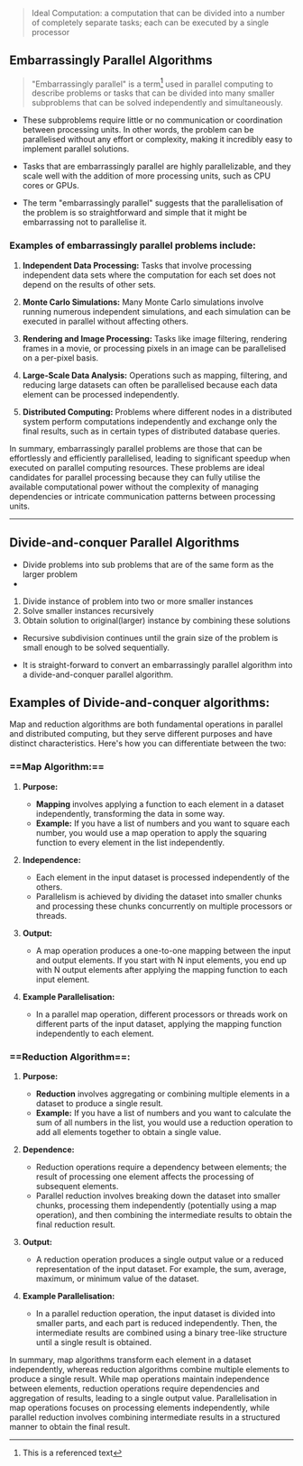 > Ideal Computation: a computation that can be divided into a number of completely separate tasks; each can be executed by a single processor

## Embarrassingly Parallel Algorithms

>"Embarrassingly parallel" is a term[^1] used in parallel computing to describe problems or tasks that can be divided into many smaller subproblems that can be solved independently and simultaneously. 

- These subproblems require little or no communication or coordination between processing units. In other words, the problem can be parallelised without any effort or complexity, making it incredibly easy to implement parallel solutions.

- Tasks that are embarrassingly parallel are highly parallelizable, and they scale well with the addition of more processing units, such as CPU cores or GPUs. 
- The term "embarrassingly parallel" suggests that the parallelisation of the problem is so straightforward and simple that it might be embarrassing not to parallelise it.

### Examples of embarrassingly parallel problems include:

1. **Independent Data Processing:** Tasks that involve processing independent data sets where the computation for each set does not depend on the results of other sets.

2. **Monte Carlo Simulations:** Many Monte Carlo simulations involve running numerous independent simulations, and each simulation can be executed in parallel without affecting others.

3. **Rendering and Image Processing:** Tasks like image filtering, rendering frames in a movie, or processing pixels in an image can be parallelised on a per-pixel basis.

4. **Large-Scale Data Analysis:** Operations such as mapping, filtering, and reducing large datasets can often be parallelised because each data element can be processed independently.

5. **Distributed Computing:** Problems where different nodes in a distributed system perform computations independently and exchange only the final results, such as in certain types of distributed database queries.

In summary, embarrassingly parallel problems are those that can be effortlessly and efficiently parallelised, leading to significant speedup when executed on parallel computing resources. These problems are ideal candidates for parallel processing because they can fully utilise the available computational power without the complexity of managing dependencies or intricate communication patterns between processing units.

___
## Divide-and-conquer Parallel Algorithms

- Divide problems into sub problems that are of the same form as the larger problem
- 
1. Divide instance of problem into two or more smaller instances
2. Solve smaller instances recursively
3. Obtain solution to original(larger) instance by combining these solutions

- Recursive subdivision continues until the grain size of the problem is small enough to be solved sequentially.

- It is straight-forward to convert an embarrassingly parallel algorithm into a divide-and-conquer parallel algorithm.

## Examples of Divide-and-conquer algorithms:

Map and reduction algorithms are both fundamental operations in parallel and distributed computing, but they serve different purposes and have distinct characteristics. Here's how you can differentiate between the two:

### ==Map Algorithm:==

1. **Purpose:**
   - **Mapping** involves applying a function to each element in a dataset independently, transforming the data in some way.
   - **Example:** If you have a list of numbers and you want to square each number, you would use a map operation to apply the squaring function to every element in the list independently.

2. **Independence:**
   - Each element in the input dataset is processed independently of the others.
   - Parallelism is achieved by dividing the dataset into smaller chunks and processing these chunks concurrently on multiple processors or threads.

3. **Output:**
   - A map operation produces a one-to-one mapping between the input and output elements. If you start with N input elements, you end up with N output elements after applying the mapping function to each input element.

4. **Example Parallelisation:**
   - In a parallel map operation, different processors or threads work on different parts of the input dataset, applying the mapping function independently to each element.

### ==Reduction Algorithm==:

1. **Purpose:**
   - **Reduction** involves aggregating or combining multiple elements in a dataset to produce a single result.
   - **Example:** If you have a list of numbers and you want to calculate the sum of all numbers in the list, you would use a reduction operation to add all elements together to obtain a single value.

2. **Dependence:**
   - Reduction operations require a dependency between elements; the result of processing one element affects the processing of subsequent elements.
   - Parallel reduction involves breaking down the dataset into smaller chunks, processing them independently (potentially using a map operation), and then combining the intermediate results to obtain the final reduction result.

3. **Output:**
   - A reduction operation produces a single output value or a reduced representation of the input dataset. For example, the sum, average, maximum, or minimum value of the dataset.

4. **Example Parallelisation:**
   - In a parallel reduction operation, the input dataset is divided into smaller parts, and each part is reduced independently. Then, the intermediate results are combined using a binary tree-like structure until a single result is obtained.

In summary, map algorithms transform each element in a dataset independently, whereas reduction algorithms combine multiple elements to produce a single result. While map operations maintain independence between elements, reduction operations require dependencies and aggregation of results, leading to a single output value. Parallelisation in map operations focuses on processing elements independently, while parallel reduction involves combining intermediate results in a structured manner to obtain the final result.

[^1]: This is a referenced text